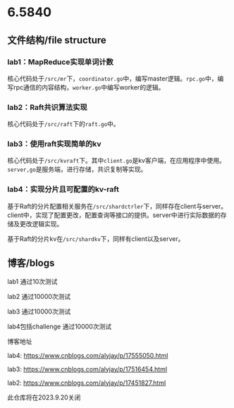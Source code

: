 # 6.5840
## 文件结构/file structure
### lab1：MapReduce实现单词计数
核心代码处于`/src/mr`下，`coordinator.go`中，编写master逻辑。`rpc.go`中，编写rpc通信的内容结构，`worker.go`中编写worker的逻辑。

### lab2：Raft共识算法实现
核心代码处于`/src/raft`下的`raft.go`中。

### lab3：使用raft实现简单的kv
核心代码处于`/src/kvraft`下。其中`client.go`是kv客户端，在应用程序中使用。`server,go`是服务端，进行存储，共识复制等实现。

### lab4：实现分片且可配置的kv-raft

基于Raft的分片配置相关服务在`/src/shardctrler`下，同样存在client与server。client中，实现了配置更改，配置查询等接口的提供。server中进行实际数据的存储及更改逻辑实现。

基于Raft的分片kv在`/src/shardkv`下，同样有client以及server。

## 博客/blogs
lab1 通过10次测试

lab2 通过10000次测试

lab3 通过10000次测试

lab4包括challenge 通过10000次测试

博客地址

lab4: https://www.cnblogs.com/alyjay/p/17555050.html

lab3: https://www.cnblogs.com/alyjay/p/17516454.html

lab2: https://www.cnblogs.com/alyjay/p/17451827.html


此仓库将在2023.9.20关闭

